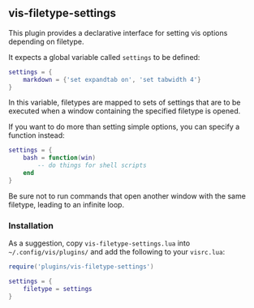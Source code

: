 ## vis-filetype-settings

This plugin provides a declarative interface for setting vis
options depending on filetype.

It expects a global variable called `settings` to be defined:

```lua
settings = {
    markdown = {'set expandtab on', 'set tabwidth 4'}
}
```

In this variable, filetypes are mapped to sets of settings that are
to be executed when a window containing the specified filetype is
opened.

If you want to do more than setting simple options, you can specify a function instead:

```lua
settings = {
    bash = function(win)
        -- do things for shell scripts
    end
}
```

Be sure not to run commands that open another window with the same
filetype, leading to an infinite loop.

### Installation

As a suggestion, copy `vis-filetype-settings.lua` into
`~/.config/vis/plugins/` and add the following to your `visrc.lua`:

```lua
require('plugins/vis-filetype-settings')

settings = {
    filetype = settings
}
```
